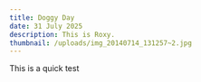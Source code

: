 ```yaml
---
title: Doggy Day
date: 31 July 2025
description: This is Roxy.
thumbnail: /uploads/img_20140714_131257~2.jpg
---
```

This is a quick test
